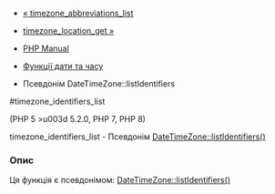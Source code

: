 - [«
timezone_abbreviations_list](function.timezone-abbreviations-list.md)
- [timezone_location_get »](function.timezone-location-get.md)

- [PHP Manual](index.md)
- [Функції дати та часу](ref.datetime.md)
- Псевдонім DateTimeZone::listIdentifiers

#timezone_identifiers_list

(PHP 5 \>u003d 5.2.0, PHP 7, PHP 8)

timezone_identifiers_list - Псевдонім
[DateTimeZone::listIdentifiers()](datetimezone.listidentifiers.md)

### Опис

Ця функція є псевдонімом:
[DateTimeZone::listIdentifiers()](datetimezone.listidentifiers.md)
